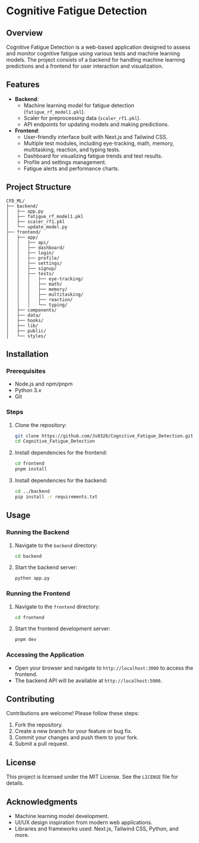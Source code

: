 # Cognitive Fatigue Detection

## Overview
Cognitive Fatigue Detection is a web-based application designed to assess and monitor cognitive fatigue using various tests and machine learning models. The project consists of a backend for handling machine learning predictions and a frontend for user interaction and visualization.

## Features
- **Backend**:
  - Machine learning model for fatigue detection (`fatigue_rf_model1.pkl`).
  - Scaler for preprocessing data (`scaler_rf1.pkl`).
  - API endpoints for updating models and making predictions.
- **Frontend**:
  - User-friendly interface built with Next.js and Tailwind CSS.
  - Multiple test modules, including eye-tracking, math, memory, multitasking, reaction, and typing tests.
  - Dashboard for visualizing fatigue trends and test results.
  - Profile and settings management.
  - Fatigue alerts and performance charts.

## Project Structure
```
CFD_ML/
├── backend/
│   ├── app.py
│   ├── fatigue_rf_model1.pkl
│   ├── scaler_rf1.pkl
│   └── update_model.py
├── frontend/
│   ├── app/
│   │   ├── api/
│   │   ├── dashboard/
│   │   ├── login/
│   │   ├── profile/
│   │   ├── settings/
│   │   ├── signup/
│   │   ├── tests/
│   │   │   ├── eye-tracking/
│   │   │   ├── math/
│   │   │   ├── memory/
│   │   │   ├── multitasking/
│   │   │   ├── reaction/
│   │   │   └── typing/
│   ├── components/
│   ├── data/
│   ├── hooks/
│   ├── lib/
│   ├── public/
│   └── styles/
```

## Installation

### Prerequisites
- Node.js and npm/pnpm
- Python 3.x
- Git

### Steps
1. Clone the repository:
   ```bash
   git clone https://github.com/Js0326/Cognitive_Fatigue_Detection.git
   cd Cognitive_Fatigue_Detection
   ```

2. Install dependencies for the frontend:
   ```bash
   cd frontend
   pnpm install
   ```

3. Install dependencies for the backend:
   ```bash
   cd ../backend
   pip install -r requirements.txt
   ```

## Usage

### Running the Backend
1. Navigate to the `backend` directory:
   ```bash
   cd backend
   ```
2. Start the backend server:
   ```bash
   python app.py
   ```

### Running the Frontend
1. Navigate to the `frontend` directory:
   ```bash
   cd frontend
   ```
2. Start the frontend development server:
   ```bash
   pnpm dev
   ```

### Accessing the Application
- Open your browser and navigate to `http://localhost:3000` to access the frontend.
- The backend API will be available at `http://localhost:5000`.

## Contributing
Contributions are welcome! Please follow these steps:
1. Fork the repository.
2. Create a new branch for your feature or bug fix.
3. Commit your changes and push them to your fork.
4. Submit a pull request.

## License
This project is licensed under the MIT License. See the `LICENSE` file for details.

## Acknowledgments
- Machine learning model development.
- UI/UX design inspiration from modern web applications.
- Libraries and frameworks used: Next.js, Tailwind CSS, Python, and more.